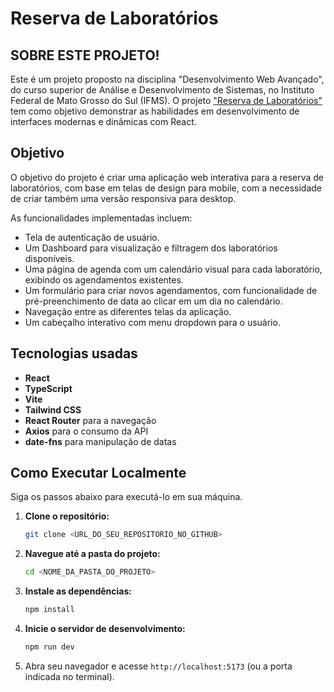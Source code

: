 # Reserva de Laboratórios

## SOBRE ESTE PROJETO!

Este é um projeto proposto na disciplina "Desenvolvimento Web Avançado", do curso superior de Análise e Desenvolvimento de Sistemas, no Instituto Federal de Mato Grosso do Sul (IFMS). O projeto ["Reserva de Laboratórios"](https://reserva-de-laboratorios.vercel.app/) tem como objetivo demonstrar as habilidades em desenvolvimento de interfaces modernas e dinâmicas com React.

## Objetivo

O objetivo do projeto é criar uma aplicação web interativa para a reserva de laboratórios, com base em telas de design para mobile, com a necessidade de criar também uma versão responsiva para desktop.

As funcionalidades implementadas incluem:

- Tela de autenticação de usuário.
- Um Dashboard para visualização e filtragem dos laboratórios disponíveis.
- Uma página de agenda com um calendário visual para cada laboratório, exibindo os agendamentos existentes.
- Um formulário para criar novos agendamentos, com funcionalidade de pré-preenchimento de data ao clicar em um dia no calendário.
- Navegação entre as diferentes telas da aplicação.
- Um cabeçalho interativo com menu dropdown para o usuário.

## Tecnologias usadas

- **React**
- **TypeScript**
- **Vite**
- **Tailwind CSS**
- **React Router** para a navegação
- **Axios** para o consumo da API
- **date-fns** para manipulação de datas

## Como Executar Localmente

Siga os passos abaixo para executá-lo em sua máquina.

1.  **Clone o repositório:** 
    ```bash
    git clone <URL_DO_SEU_REPOSITORIO_NO_GITHUB>
    ```
2.  **Navegue até a pasta do projeto:** 
    ```bash
    cd <NOME_DA_PASTA_DO_PROJETO>
    ```
3.  **Instale as dependências:** 
    ```bash
    npm install
    ```
4.  **Inicie o servidor de desenvolvimento:** 
    ```bash
    npm run dev
    ```
5.  Abra seu navegador e acesse `http://localhost:5173` (ou a porta indicada no terminal).
